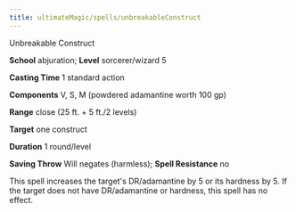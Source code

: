 ```yaml
---
title: ultimateMagic/spells/unbreakableConstruct
---
```

Unbreakable Construct

**School** abjuration; **Level** sorcerer/wizard 5

**Casting Time** 1 standard action

**Components** V, S, M (powdered adamantine worth 100 gp)

**Range** close (25 ft. + 5 ft./2 levels)

**Target** one construct

**Duration** 1 round/level

**Saving Throw** Will negates (harmless); **Spell Resistance** no

This spell increases the target's DR/adamantine by 5 or its hardness by 5. If the target does not have DR/adamantine or hardness, this spell has no effect.

